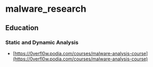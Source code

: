 # malware\_research

## Education

### Static and Dynamic Analysis

* [https://0verfl0w.podia.com/courses/malware-analysis-course](https://0verfl0w.podia.com/courses/malware-analysis-course)


